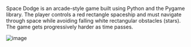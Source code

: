Space Dodge is an arcade-style game built using Python and the Pygame library. The player controls a red rectangle spaceship and must navigate through space while avoiding falling white rectangular obstacles (stars). The game gets progressively harder as time passes.


![image](https://github.com/user-attachments/assets/901bebdb-e46c-43e0-853c-37ceacb759ae)

